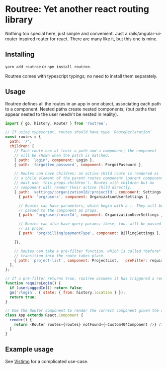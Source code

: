 # Routree: Yet another react routing library

Nothing too special here, just simple and convenient. Just a rails/angular-ui-router inspired router for react. There are many like it, but this one is mine.

## Installing

`yarn add routree` or `npm install routree`.

Routree comes with typescript typings; no need to install them separately.

## Usage

Routree defines all the routes in an app in one object, associating each path to a component. Nested paths create nested components; (but paths that appear nested to the user needn't be nested in reality).

```javascript
import { go, history, Router } from 'routree';

// If using typescript, routes should have type `RouteDeclaration`
const routes = {
  path: '/',
  children: [
    // Each route has at least a path and a component; the component 
    // will be shown when the patch is matched.
    { path: 'login', component: Login },
    { path: 'forgotten_password', component: ForgotPassword },

    // Routes can have children; an active child route is rendered as
    // a child element of the parent routes component (parent components
    // must use `this.props.children`). Routes with children but no 
    // component will render their active child directly.
    { path: 'settings/:organizationId/:projectId', component: Settings, preFilter: requireLogin, children: [
      { path: 'org/users', component: OrganizationUserSettings },

      // Routes can have parameters, which begin with a :. They will be
      // passed to the component as props.
      { path: 'org/user/:userId', component: OrganizationUserSettings },

      // Routes can also have query params; these, too, will be passed in 
      // as props.
      { path: 'org/billing?paymentType', component: BillingSettings },

    ]},

    // Routes can take a pre-filter function, which is called *before* the 
    // transition into the route takes place. 
    { path: 'project-list', component: ProjectList,   preFilter: requireLogin }
  ],
};

// If a pre-filter returns true, routree assumes it has triggered a redirect, and does not complete the transition.
function requireLogin() {
  if (userLoggedIn()) return false;
  go('/login', { state: { from: history.location } });
  return true;
}

// Use the Router component to render the correct component given the current URL.
class App extends React.Component {
  render() {
    return <Router routes={routes} notFound={<Custom404Component />} />
  }
}
```

## Example usage

See [Vistimo](https://www.vistimo.com) for a complicated use-case.
